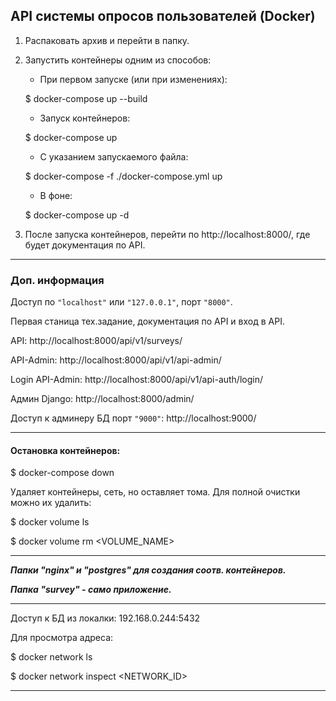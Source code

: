 API системы опросов пользователей (Docker)
-------------------------------------------
1. Распаковать архив и перейти в папку.
2. Запустить контейнеры одним из способов:

    - При первом запуске (или при изменениях):

    $ docker-compose up --build

    - Запуск контейнеров:

    $ docker-compose up

    - С указанием запускаемого файла:

    $ docker-compose -f ./docker-compose.yml up

    - В фоне:

    $ docker-compose up -d

3. После запуска контейнеров, перейти по http://localhost:8000/,
где будет документация по API.

-------------------------------------------
### Доп. информация 


Доступ по `"localhost"` или `"127.0.0.1"`, порт `"8000"`.

Первая станица тех.задание, документация по API и вход в API.

API:  http://localhost:8000/api/v1/surveys/

API-Admin: http://localhost:8000/api/v1/api-admin/

Login API-Admin: http://localhost:8000/api/v1/api-auth/login/

Админ Django: http://localhost:8000/admin/

Доступ к админеру БД порт `"9000"`: http://localhost:9000/

-------------------------------------------
#### Остановка контейнеров:

$ docker-compose down

Удаляет контейнеры, сеть, но оставляет тома.
Для полной очистки можно их удалить:

$ docker volume ls

$ docker volume rm <VOLUME_NAME>

-------------------------------------------
***Папки "nginx" и "postgres" для создания соотв. контейнеров.*** 

***Папка "survey" - само приложение.***

-------------------------------------------
Доступ к БД из локалки:  192.168.0.244:5432

Для просмотра адреса:

$ docker network ls

$ docker network inspect <NETWORK_ID>

-------------------------------------------
